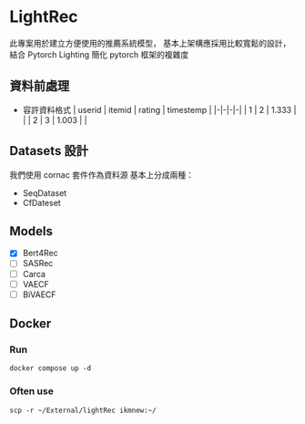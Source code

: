 # LightRec
此專案用於建立方便使用的推薦系統模型，
基本上架構應採用比較寬鬆的設計，
結合 Pytorch Lighting 簡化 pytorch 框架的複雜度

## 資料前處理
- 容許資料格式
    | userid | itemid | rating | timestemp |
    |-|-|-|-|
    | 1 | 2 | 1.333 |  |
    | 2 | 3 | 1.003 |  |

## Datasets 設計
我們使用 cornac 套件作為資料源
基本上分成兩種：
- SeqDataset
- CfDateset

## Models
- [x] Bert4Rec
- [ ] SASRec
- [ ] Carca
- [ ] VAECF
- [ ] BiVAECF

## Docker
### Run
```
docker compose up -d
```

### Often use
```
scp -r ~/External/lightRec ikmnew:~/
```